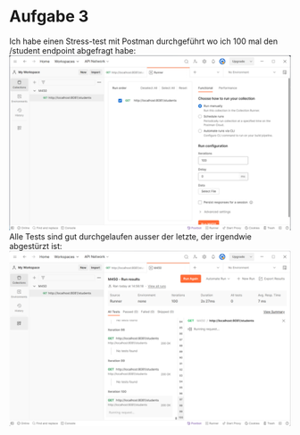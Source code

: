 # Aufgabe 3

Ich habe einen Stress-test mit Postman durchgeführt wo ich 100 mal den /student endpoint abgefragt habe:
![stress-test](postman.png)
Alle Tests sind gut durchgelaufen ausser der letzte, der irgendwie abgestürzt ist:
![letzer-test](postman-last.png)